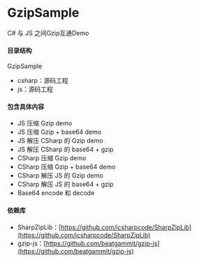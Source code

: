# GzipSample
C# 与 JS  之间Gzip互通Demo

#### 目录结构
GzipSample
- csharp：源码工程
- js：源码工程

#### 包含具体内容
- JS 压缩 Gzip demo
- JS 压缩 Gzip + base64 demo
- JS 解压 CSharp 的 Gzip demo
- JS 解压 CSharp 的 base64 + gzip
- CSharp 压缩 Gzip demo
- CSharp 压缩 Gzip + base64 demo
- CSharp 解压 JS 的 Gzip demo
- CSharp 解压 JS 的 base64 + gzip
- Base64 encode 和 decode 

#### 依赖库
- SharpZipLib：[https://github.com/icsharpcode/SharpZipLib](https://github.com/icsharpcode/SharpZipLib)
- gzip-js：[https://github.com/beatgammit/gzip-js](https://github.com/beatgammit/gzip-js) 
